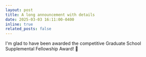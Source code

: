 ```yaml
---
layout: post
title: A long announcement with details
date: 2025-03-03 16:11:00-0400
inline: true
related_posts: false
---
```


I'm glad to have been awarded the competitive Graduate School Supplemental Fellowship Award! 🙂

